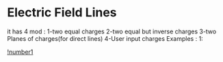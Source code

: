 
# Electric Field Lines
it has 4 mod : 1-two equal charges 2-two equal but inverse charges 3-two Planes of charges(for direct lines) 4-User input charges
Examples :
1:

[!number1](/1.png)
